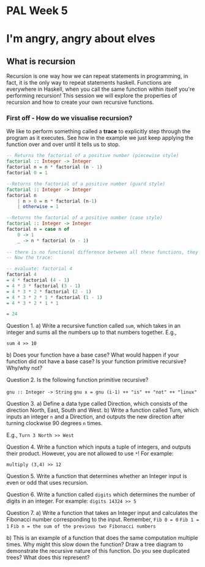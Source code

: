 # PAL Week 5

# I'm angry, angry about elves

## What is recursion
Recursion is one way how we can repeat statements in programming, in fact, it is the only way to repeat statements haskell. Functions are everywhere in Haskell, when you call the same function within itself you're performing recursion! This session we will explore the properties of recursion and how to create your own recursive functions.

### First off - How do we visualise recursion?
We like to perform something called a __trace__ to explicitly step through the program as it executes. See how in the example we just keep applying the function over and over until it tells us to stop.
```haskell
-- Returns the factorial of a positive number (piecewise style)
factorial :: Integer -> Integer
factorial n = n * factorial (n - 1)
factorial 0 = 1

--Returns the factorial of a positive number (guard style)
factorial :: Integer -> Integer
factorial n 
    | n > 0 = n * factorial (n-1)
    | otherwise = 1

--Returns the factorial of a positive number (case style)
factorial :: Integer -> Integer
factorial n = case n of
    0 -> 1
    _ -> n * factorial (n - 1)
    
-- there is no functional difference between all these functions, they are indentical in their outputs, they are just a refresher on guarded vs patternmatched decision making in haskell
-- Now the trace:

-- evaluate: factorial 4
factorial 4 
= 4 * factorial (4 - 1)
= 4 * 3 * factorial (3 - 1)
= 4 * 3 * 2 * factorial (2 - 1)
= 4 * 3 * 2 * 1 * factorial (1 - 1)
= 4 * 3 * 2 * 1 * 1

= 24
```

Question 1.
a) Write a recursive function called `sum`, which takes in an integer and sums all the numbers up to that numbers together. E.g.,

``sum 4 >> 10``

b) Does your function have a base case? What would happen if your function did not have a base case? Is your function primitive recursive? Why/why not?

Question 2.
Is the following function primitive recursive?

``gnu :: Integer -> String``
``gnu x = gnu (i-1) ++ "is" ++ "not" ++ "linux" ``

Question 3.
a) Define a data type called Direction, which consists of the direction North, East, South and West.
b) Write a function called Turn, which inputs an integer `n` and a Direction, and outputs the new direction after turning clockwise 90 degrees `n` times.

E.g.,
``Turn 3 North >> West``

Question 4.
Write a function which inputs a tuple of integers, and outputs their product. However, you are not allowed to use `*`! For example:

``multiply (3,4) >> 12``

Question 5.
Write a function that determines whether an Integer input is even or odd that uses recursion.

Question 6.
Write a function called `digits` which determines the number of digits in an integer. For example:
``digits 14324 >> 5``


Question 7.
a) Write a function that takes an Integer input and calculates the Fibonacci number corresponding to the input.
Remember,
`Fib 0 = 0`
`Fib 1 = 1`
`Fib n = the sum of the previous two Fibonacci numbers`

b) This is an example of a function that does the same computation multiple times. Why might this slow down the function? Draw a tree diagram to demonstrate the recursive nature of this function. Do you see duplicated trees? What does this represent?
